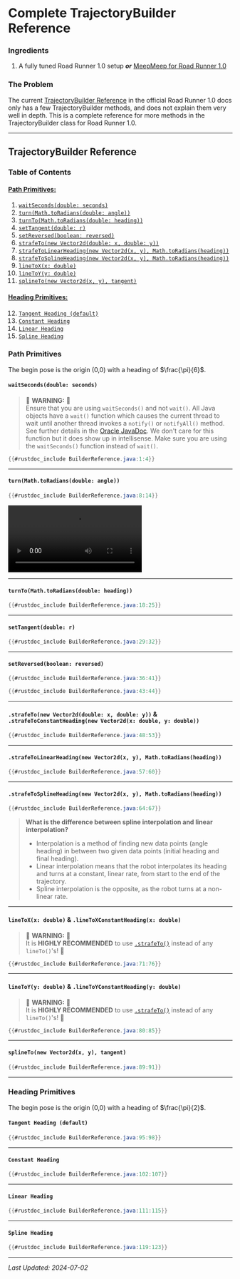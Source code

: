 # Complete TrajectoryBuilder Reference

### Ingredients

1. A fully tuned Road Runner 1.0 setup _**or**_ [MeepMeep for Road Runner 1.0](https://github.com/acmerobotics/MeepMeep)

### The Problem

The current [TrajectoryBuilder Reference](https://rr.brott.dev/docs/v1-0/builder-ref/) in 
the official Road Runner 1.0 docs only has a few TrajectoryBuilder methods, and does
not explain them very well in depth. This is a complete reference for more methods in
the TrajectoryBuilder class for Road Runner 1.0.

---

## TrajectoryBuilder Reference

### Table of Contents

#### [Path Primitives:](https://github.com/ArushYadlapati/cookbook/blob/main/src/roadrunner_10/complete_trajectorybuilder_reference.md#path-primitives-1)
1. [`waitSeconds(double: seconds)`](https://github.com/ArushYadlapati/cookbook/blob/main/src/roadrunner_10/complete_trajectorybuilder_reference.md#waitsecondsdouble-seconds)
2. [`turn(Math.toRadians(double: angle))`](https://github.com/ArushYadlapati/cookbook/blob/main/src/roadrunner_10/complete_trajectorybuilder_reference.md#turnmathtoradiansdouble-angle)
3. [`turnTo(Math.toRadians(double: heading))`](https://github.com/ArushYadlapati/cookbook/blob/main/src/roadrunner_10/complete_trajectorybuilder_reference.md#turntomathtoradiansdouble-heading)
4. [`setTangent(double: r)`](https://github.com/ArushYadlapati/cookbook/blob/main/src/roadrunner_10/complete_trajectorybuilder_reference.md#strafetosplineheadingnew-vector2dx-y-mathtoradiansheading)
5. [`setReversed(boolean: reversed)`](https://github.com/ArushYadlapati/cookbook/blob/main/src/roadrunner_10/complete_trajectorybuilder_reference.md#setreversedboolean-reversed)
6. [`strafeTo(new Vector2d(double: x, double: y))`](https://github.com/ArushYadlapati/cookbook/blob/main/src/roadrunner_10/complete_trajectorybuilder_reference.md#strafetonew-vector2ddouble-x-double-y--strafetoconstantheadingnew-vector2dx-double-y-double)
7. [`strafeToLinearHeading(new Vector2d(x, y), Math.toRadians(heading))`](https://github.com/ArushYadlapati/cookbook/blob/main/src/roadrunner_10/complete_trajectorybuilder_reference.md#strafetolinearheadingnew-vector2dx-y-mathtoradiansheading)
8. [`strafeToSplineHeading(new Vector2d(x, y), Math.toRadians(heading))`](https://github.com/ArushYadlapati/cookbook/blob/main/src/roadrunner_10/complete_trajectorybuilder_reference.md#strafetosplineheadingnew-vector2dx-y-mathtoradiansheading)
9. [`lineToX(x: double)`](https://github.com/ArushYadlapati/cookbook/blob/main/src/roadrunner_10/complete_trajectorybuilder_reference.md#linetoxx-double--linetoxconstantheadingx-double)
10. [`lineToY(y: double)`](https://github.com/ArushYadlapati/cookbook/blob/main/src/roadrunner_10/complete_trajectorybuilder_reference.md#linetoyy-double--linetoyconstantheadingy-double)
11. [`splineTo(new Vector2d(x, y), tangent)`]()

#### [Heading Primitives:](https://github.com/ArushYadlapati/cookbook/blob/main/src/roadrunner_10/complete_trajectorybuilder_reference.md#heading-primitives-1)
12. [`Tangent Heading (default)`](https://github.com/ArushYadlapati/cookbook/blob/main/src/roadrunner_10/complete_trajectorybuilder_reference.md#tangent-heading-default)
13. [`Constant Heading`](https://github.com/ArushYadlapati/cookbook/blob/main/src/roadrunner_10/complete_trajectorybuilder_reference.md#constant-heading)
14. [`Linear Heading`](https://github.com/ArushYadlapati/cookbook/blob/main/src/roadrunner_10/complete_trajectorybuilder_reference.md#linear-heading)
15. [`Spline Heading`](https://github.com/ArushYadlapati/cookbook/blob/main/src/roadrunner_10/complete_trajectorybuilder_reference.md#spline-heading)

### Path Primitives

The begin pose is the origin (0,0) with a heading of $\frac{\pi}{6}$.

#### `waitSeconds(double: seconds)`

> 🚨 **WARNING:** 🚨  
> Ensure that you are using `waitSeconds()` and not `wait()`. All Java objects have a `wait()` function which causes the current thread to wait until another thread invokes a `notify()` or `notifyAll()` method. See further details in the [Oracle JavaDoc](https://docs.oracle.com/javase/7/docs/api/java/lang/Object.html#wait()). We don't care for this function but it does show up in intellisense. Make sure you are using the `waitSeconds()` function instead of `wait()`.

```java
{{#rustdoc_include BuilderReference.java:1:4}}
```

---

#### `turn(Math.toRadians(double: angle))`

```java
{{#rustdoc_include BuilderReference.java:8:14}}
```

![](/src/roadrunner_10/BuilderReferenceVideos/turn().mp4)

---

#### `turnTo(Math.toRadians(double: heading))`

```java
{{#rustdoc_include BuilderReference.java:18:25}}
```

---

#### `setTangent(double: r)`

```java
{{#rustdoc_include BuilderReference.java:29:32}}
```

---

#### `setReversed(boolean: reversed)`

```java
{{#rustdoc_include BuilderReference.java:36:41}}
```

```java
{{#rustdoc_include BuilderReference.java:43:44}}
```

---

#### `.strafeTo(new Vector2d(double: x, double: y))` & `.strafeToConstantHeading(new Vector2d(x: double, y: double))`

```java
{{#rustdoc_include BuilderReference.java:48:53}}
```

---

#### `.strafeToLinearHeading(new Vector2d(x, y), Math.toRadians(heading))`

```java
{{#rustdoc_include BuilderReference.java:57:60}}
```

---

#### `.strafeToSplineHeading(new Vector2d(x, y), Math.toRadians(heading))`

```java
{{#rustdoc_include BuilderReference.java:64:67}}
```

> **What is the difference between spline interpolation and linear interpolation?** 
> - Interpolation is a method of finding new data points (angle heading) in between two given data points (initial heading and final heading).
> - Linear interpolation means that the robot interpolates its heading and turns at a constant, linear rate, from start to the end of the trajectory.
> - Spline interpolation is the opposite, as the robot turns at a non-linear rate.

---

#### `lineToX(x: double)` & `.lineToXConstantHeading(x: double)`

> 🚨 **WARNING:** 🚨  
> It is **HIGHLY RECOMMENDED** to use [`.strafeTo()`](https://github.com/ArushYadlapati/cookbook/blob/main/src/roadrunner_10/complete_trajectorybuilder_reference.md#strafetonew-vector2ddouble-x-double-y--strafetoconstantheadingnew-vector2dx-double-y-double) instead of any `lineTo()`'s! 🚨 

```java
{{#rustdoc_include BuilderReference.java:71:76}}
```

---

#### `lineToY(y: double)` & `.lineToYConstantHeading(y: double)`

> 🚨 **WARNING:** 🚨  
> It is **HIGHLY RECOMMENDED** to use [`.strafeTo()`](https://github.com/ArushYadlapati/cookbook/blob/main/src/roadrunner_10/complete_trajectorybuilder_reference.md#strafetonew-vector2ddouble-x-double-y--strafetoconstantheadingnew-vector2dx-double-y-double) instead of any `lineTo()`'s! 🚨

```java
{{#rustdoc_include BuilderReference.java:80:85}}
```

---

#### `splineTo(new Vector2d(x, y), tangent)`

```java
{{#rustdoc_include BuilderReference.java:89:91}}
```

---

### Heading Primitives

The begin pose is the origin (0,0) with a heading of $\frac{\pi}{2}$.

#### `Tangent Heading (default)`

```java
{{#rustdoc_include BuilderReference.java:95:98}}
```

---

#### `Constant Heading`

```java
{{#rustdoc_include BuilderReference.java:102:107}}
```

---

#### `Linear Heading`

```java
{{#rustdoc_include BuilderReference.java:111:115}}
```

---

#### `Spline Heading`

```java
{{#rustdoc_include BuilderReference.java:119:123}}
```

---

*Last Updated: 2024-07-02*



